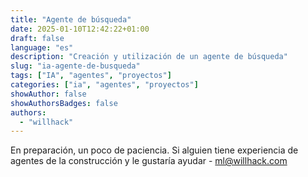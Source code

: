 ```yaml
---
title: "Agente de búsqueda"
date: 2025-01-10T12:42:22+01:00
draft: false
language: "es"
description: "Creación y utilización de un agente de búsqueda"
slug: "ia-agente-de-busqueda"
tags: ["IA", "agentes", "proyectos"]
categories: ["ia", "agentes", "proyectos"]
showAuthor: false
showAuthorsBadges: false
authors:
  - "willhack"
---
```


En preparación, un poco de paciencia. Si alguien tiene experiencia de agentes de la construcción y le gustaría ayudar - ml@willhack.com
